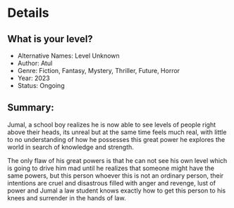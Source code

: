 # Details

## What is your level?

- Alternative Names: Level Unknown
- Author: Atul
- Genre: Fiction, Fantasy, Mystery, Thriller, Future, Horror
- Year: 2023
- Status: Ongoing


## Summary: 

Jumal, a school boy realizes he is now able to see levels of people right above their heads, its unreal but at the same time feels 
much real, with little to no understanding of how he possesses this great power he explores the world in search of knowledge and strength.

The only flaw of his great powers is that he can not see his own level which is going to drive him mad until he realizes that someone might
have the same powers, but this person whoever this is not an ordinary person, their intentions are cruel and disastrous filled with 
anger and revenge, lust of power and Jumal a law student knows exactly how to get this person to his knees and surrender in the hands
of law.

